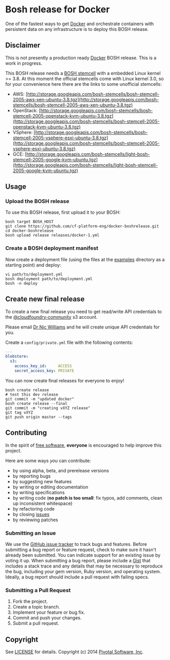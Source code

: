 # Bosh release for Docker

One of the fastest ways to get [Docker](https://www.docker.io/) and orchestrate containers with persistent data on any infrastructure is to deploy this BOSH release.

## Disclaimer

This is not presently a production ready [Docker](https://www.docker.io/) BOSH release. This is a work in progress.

This BOSH release needs a [BOSH stemcell](http://bosh_artifacts.cfapps.io/file_collections?type=stemcells) with a embedded Linux kernel >= 3.8. At this moment the official stemcells come with Linux kernel 3.0, so for your convenience here there are the links to some unofficial stemcells:

* AWS: [http://storage.googleapis.com/bosh-stemcells/bosh-stemcell-2005-aws-xen-ubuntu-3.8.tgz](http://storage.googleapis.com/bosh-stemcells/bosh-stemcell-2005-aws-xen-ubuntu-3.8.tgz)
* OpenStack: [http://storage.googleapis.com/bosh-stemcells/bosh-stemcell-2005-openstack-kvm-ubuntu-3.8.tgz](http://storage.googleapis.com/bosh-stemcells/bosh-stemcell-2005-openstack-kvm-ubuntu-3.8.tgz)
* VSphere: [http://storage.googleapis.com/bosh-stemcells/bosh-stemcell-2005-vsphere-esxi-ubuntu-3.8.tgz](http://storage.googleapis.com/bosh-stemcells/bosh-stemcell-2005-vsphere-esxi-ubuntu-3.8.tgz)
* GCE: [http://storage.googleapis.com/bosh-stemcells/light-bosh-stemcell-2005-google-kvm-ubuntu.tgz](http://storage.googleapis.com/bosh-stemcells/light-bosh-stemcell-2005-google-kvm-ubuntu.tgz)

## Usage

### Upload the BOSH release

To use this BOSH release, first upload it to your BOSH:

```
bosh target BOSH_HOST
git clone https://github.com/cf-platform-eng/docker-boshrelease.git
cd docker-boshrelease
bosh upload release releases/docker-1.yml
```

### Create a BOSH deployment manifest

Now create a deployment file (using the files at the [examples](https://github.com/cf-platform-eng/docker-boshrelease/tree/master/examples) directory as a starting point) and deploy:

```
vi path/to/deployment.yml
bosh deployment path/to/deployment.yml
bosh -n deploy
```

## Create new final release

To create a new final release you need to get read/write API credentials to the [@cloudfoundry-community](https://github.com/cloudfoundry-community) s3 account.

Please email [Dr Nic Williams](mailto:&#x64;&#x72;&#x6E;&#x69;&#x63;&#x77;&#x69;&#x6C;&#x6C;&#x69;&#x61;&#x6D;&#x73;&#x40;&#x67;&#x6D;&#x61;&#x69;&#x6C;&#x2E;&#x63;&#x6F;&#x6D;) and he will create unique API credentials for you.

Create a `config/private.yml` file with the following contents:

``` yaml
---
blobstore:
  s3:
    access_key_id:     ACCESS
    secret_access_key: PRIVATE
```

You can now create final releases for everyone to enjoy!

```
bosh create release
# test this dev release
git commit -m "updated docker"
bosh create release --final
git commit -m "creating vXYZ release"
git tag vXYZ
git push origin master --tags
```

## Contributing

In the spirit of [free software](http://www.fsf.org/licensing/essays/free-sw.html), **everyone** is encouraged to help improve this project.

Here are some ways *you* can contribute:

* by using alpha, beta, and prerelease versions
* by reporting bugs
* by suggesting new features
* by writing or editing documentation
* by writing specifications
* by writing code (**no patch is too small**: fix typos, add comments, clean up inconsistent whitespace)
* by refactoring code
* by closing [issues](https://github.com/cf-platform-eng/docker-boshrelease/issues)
* by reviewing patches


### Submitting an Issue
We use the [GitHub issue tracker](https://github.com/cf-platform-eng/docker-boshrelease/issues) to track bugs and features.
Before submitting a bug report or feature request, check to make sure it hasn't already been submitted. You can indicate
support for an existing issue by voting it up. When submitting a bug report, please include a
[Gist](http://gist.github.com/) that includes a stack trace and any details that may be necessary to reproduce the bug,
including your gem version, Ruby version, and operating system. Ideally, a bug report should include a pull request with
 failing specs.


### Submitting a Pull Request

1. Fork the project.
2. Create a topic branch.
3. Implement your feature or bug fix.
4. Commit and push your changes.
5. Submit a pull request.

## Copyright

See [LICENSE](https://github.com/cf-platform-eng/docker-boshrelease/blob/master/LICENSE) for details.
Copyright (c) 2014 [Pivotal Software, Inc](http://www.gopivotal.com/).
